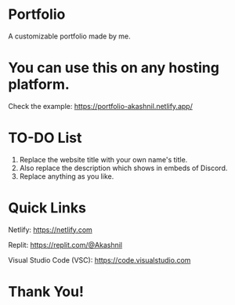 # Portfolio
A customizable portfolio made by me.
# You can use this on any hosting platform.
Check the example: https://portfolio-akashnil.netlify.app/
# TO-DO List
1. Replace the website title with your own name's title.
2. Also replace the description which shows in embeds of Discord.
3. Replace anything as you like.
# Quick Links
Netlify: https://netlify.com

Replit: https://replit.com/@Akashnil

Visual Studio Code (VSC): https://code.visualstudio.com
# Thank You!
